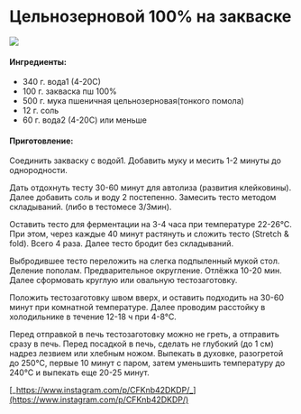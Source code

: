 ﻿---
image: ../../pics/178387039_1116898635472798_3834828181319297055_n%20%286%29.jpg
---
# Цельнозерновой 100% на закваске

![](../../pics/178387039_1116898635472798_3834828181319297055_n%20%286%29.jpg)

#### Ингредиенты:

* 340 г. вода1 \(4-20С\) 
* 100 г. закваска пш 100% 
* 500 г. мука пшеничная цельнозерновая\(тонкого помола\) 
* 12 г. соль 
* 60 г. вода2 \(4-20С\) или меньше

#### Приготовление:

Соединить закваску с водой1. Добавить муку и месить 1-2 минуты до однородности. 

Дать отдохнуть тесту 30-60 минут для автолиза \(развития клейковины\). Далее добавить соль и воду 2 постепенно. Замесить тесто методом складываний. \(либо в тестомесе 3/3мин\). 

Оставить тесто для ферментации на 3-4 часа при температуре 22-26°C. При этом, через каждые 40 минут растянуть и сложить тесто \(Stretch & fold\). Всего 4 раза. Далее тесто бродит без складываний. 

Выбродившее тесто переложить на слегка подпыленный мукой стол. Деление пополам. Предварительное округление. Отлёжка 10-20 мин. Далее сформовать круглую или овальную тестозаготовку. 

Положить тестозаготовку швом вверх, и оставить подходить на 30-60 минут при комнатной температуре. Далее проводим расстойку в холодильнике в течение 12-18 ч при 4-8°C.

Перед отправкой в печь тестозаготовку можно не греть, а отправить сразу в печь. Перед посадкой в печь, сделать не глубокий \(до 1 см\) надрез лезвием или хлебным ножом. Выпекать в духовке, разогретой до 250°C, первые 10 минут с паром, затем уменьшить температуру до 240°C и выпекать еще 20-25 минут.

[_https://www.instagram.com/p/CFKnb42DKDP/_](https://www.instagram.com/p/CFKnb42DKDP/)





